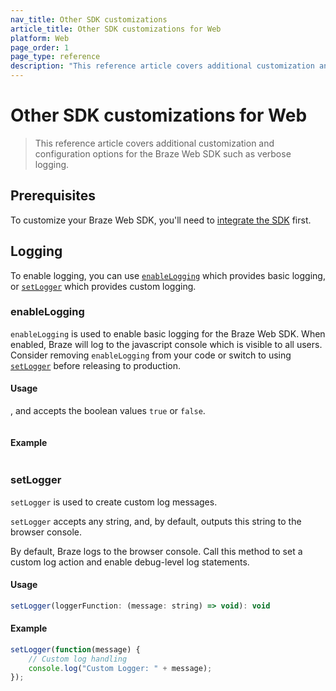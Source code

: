 ```yaml
---
nav_title: Other SDK customizations
article_title: Other SDK customizations for Web
platform: Web
page_order: 1
page_type: reference
description: "This reference article covers additional customization and configuration options for the Braze Web SDK such as logging."
---
```


# Other SDK customizations for Web

> This reference article covers additional customization and configuration options for the Braze Web SDK such as verbose logging.

## Prerequisites

To customize your Braze Web SDK, you'll need to [integrate the SDK]({{site.baseurl}}/developer_guide/platform_integration_guides/web/initial_sdk_setup/web_sdk_integration/) first.

## Logging

To enable logging, you can use [`enableLogging`](#enablelogging) which provides basic logging, or [`setLogger`](#setlogger) which provides custom logging.

### enableLogging

`enableLogging` is used to enable basic logging for the Braze Web SDK. When enabled, Braze will log to the javascript console which is visible to all users. Consider removing `enableLogging` from your code or switch to using [`setLogger`](#setlogger) before releasing to production.

#### Usage

, and accepts the boolean values `true` or `false`.

```javascript

```

#### Example

```javascript

```

### setLogger

`setLogger` is used to create custom log messages.

`setLogger` accepts any string, and, by default, outputs this string to the browser console.

By default, Braze logs to the browser console. Call this method to set a custom log action and enable debug-level log statements.

#### Usage

```javascript
setLogger(loggerFunction: (message: string) => void): void
```

#### Example

```javascript
setLogger(function(message) {
    // Custom log handling
    console.log("Custom Logger: " + message);
});
```
